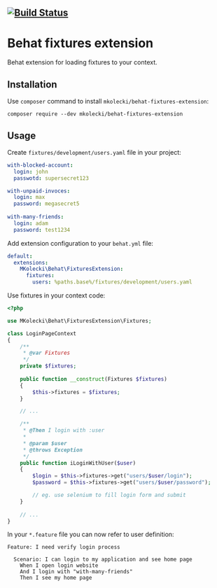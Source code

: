[![Build Status](https://travis-ci.org/mateusz-kolecki/behat-fixtures-extension.svg?branch=master)](https://travis-ci.org/mateusz-kolecki/behat-fixtures-extension)
---

# Behat fixtures extension

Behat extension for loading fixtures to your context.

## Installation

Use `composer` command to install `mkolecki/behat-fixtures-extension`:

```
composer require --dev mkolecki/behat-fixtures-extension
```

## Usage

Create `fixtures/development/users.yaml` file in your project:

```yaml
with-blocked-account:
  login: john
  passwotd: supersecret123

with-unpaid-invoces:
  login: max
  password: megasecret5
  
with-many-friends:
  login: adam
  password: test1234
```

Add extension configuration to your `behat.yml` file:

```yaml
default:
  extensions:
	MKolecki\Behat\FixturesExtension:
      fixtures:
        users: %paths.base%/fixtures/development/users.yaml
```

Use fixtures in your context code:

```php
<?php

use MKolecki\Behat\FixturesExtension\Fixtures;

class LoginPageContext
{
    /**
	 * @var Fixtures 
 	 */
    private $fixtures;
    
    public function __construct(Fixtures $fixtures)
    {
        $this->fixtures = $fixtures;
    }

    // ...

    /**
     * @Then I login with :user
     *
     * @param $user
     * @throws Exception
     */
    public function iLoginWithUser($user)
    {
        $login = $this->fixtures->get("users/$user/login");
        $password = $this->fixtures->get("users/$user/password");

        // eg. use selenium to fill login form and submit
    }
    
    // ...
}
```

In your `*.feature` file you can now refer to user definition:

```feature
Feature: I need verify login process

  Scenario: I can login to my application and see home page
    When I open login website
    And I login with "with-many-friends"
    Then I see my home page
```

